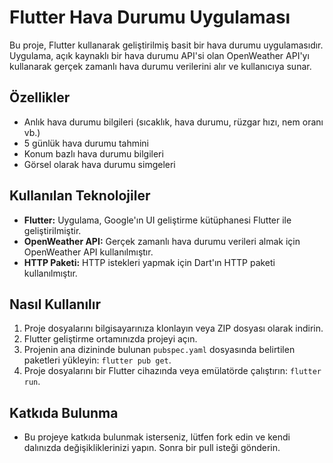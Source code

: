 # Flutter Hava Durumu Uygulaması

Bu proje, Flutter kullanarak geliştirilmiş basit bir hava durumu uygulamasıdır. Uygulama, açık kaynaklı bir hava durumu API'si olan OpenWeather API'yı kullanarak gerçek zamanlı hava durumu verilerini alır ve kullanıcıya sunar.

## Özellikler

- Anlık hava durumu bilgileri (sıcaklık, hava durumu, rüzgar hızı, nem oranı vb.)
- 5 günlük hava durumu tahmini
- Konum bazlı hava durumu bilgileri
- Görsel olarak hava durumu simgeleri

## Kullanılan Teknolojiler

- **Flutter:** Uygulama, Google'ın UI geliştirme kütüphanesi Flutter ile geliştirilmiştir.
- **OpenWeather API:** Gerçek zamanlı hava durumu verileri almak için OpenWeather API kullanılmıştır.
- **HTTP Paketi:** HTTP istekleri yapmak için Dart'ın HTTP paketi kullanılmıştır.

## Nasıl Kullanılır

1. Proje dosyalarını bilgisayarınıza klonlayın veya ZIP dosyası olarak indirin.
2. Flutter geliştirme ortamınızda projeyi açın.
3. Projenin ana dizininde bulunan `pubspec.yaml` dosyasında belirtilen paketleri yükleyin: `flutter pub get`.
4. Proje dosyalarını bir Flutter cihazında veya emülatörde çalıştırın: `flutter run`.

## Katkıda Bulunma

- Bu projeye katkıda bulunmak isterseniz, lütfen fork edin ve kendi dalınızda değişikliklerinizi yapın. Sonra bir pull isteği gönderin.


